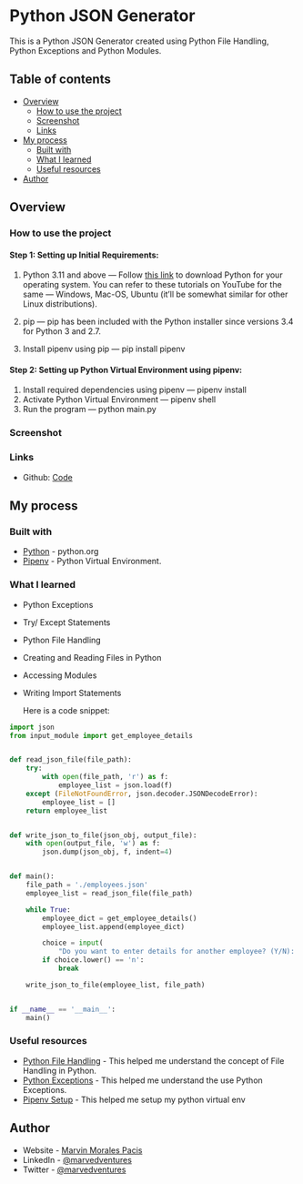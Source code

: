 # Python JSON Generator

This is a Python JSON Generator created using Python File Handling, Python Exceptions and Python Modules.

## Table of contents

- [Overview](#overview)
  - [How to use the project](#how-to-use-the-project)
  - [Screenshot](#screenshot)
  - [Links](#links)
- [My process](#my-process)
  - [Built with](#built-with)
  - [What I learned](#what-i-learned)
  - [Useful resources](#useful-resources)
- [Author](#author)

## Overview

### How to use the project

#### Step 1: Setting up Initial Requirements:

1. Python 3.11 and above — Follow [this link](https://www.python.org/downloads/) to download Python for your operating system. You can refer to these tutorials on YouTube for the same — Windows, Mac-OS, Ubuntu (it’ll be somewhat similar for other Linux distributions).

2. pip — pip has been included with the Python installer since versions 3.4 for Python 3 and 2.7.

3. Install pipenv using pip — pip install pipenv

#### Step 2: Setting up Python Virtual Environment using pipenv:

1. Install required dependencies using pipenv — pipenv install
2. Activate Python Virtual Environment — pipenv shell
3. Run the program — python main.py

### Screenshot

### Links

- Github: [Code](https://github.com/marvedventures/python-json-generator)

## My process

### Built with

- [Python](https://www.python.org/) - python.org
- [Pipenv](https://pipenv.pypa.io/en/latest/) - Python Virtual Environment.

### What I learned

- Python Exceptions
- Try/ Except Statements
- Python File Handling
- Creating and Reading Files in Python
- Accessing Modules
- Writing Import Statements

  Here is a code snippet:

```py
import json
from input_module import get_employee_details


def read_json_file(file_path):
    try:
        with open(file_path, 'r') as f:
            employee_list = json.load(f)
    except (FileNotFoundError, json.decoder.JSONDecodeError):
        employee_list = []
    return employee_list


def write_json_to_file(json_obj, output_file):
    with open(output_file, 'w') as f:
        json.dump(json_obj, f, indent=4)


def main():
    file_path = './employees.json'
    employee_list = read_json_file(file_path)

    while True:
        employee_dict = get_employee_details()
        employee_list.append(employee_dict)

        choice = input(
            "Do you want to enter details for another employee? (Y/N): ")
        if choice.lower() == 'n':
            break

    write_json_to_file(employee_list, file_path)


if __name__ == '__main__':
    main()

```

### Useful resources

- [Python File Handling](https://www.geeksforgeeks.org/file-handling-python/) - This helped me understand the concept of File Handling in Python.
- [Python Exceptions](https://www.tutorialspoint.com/python/python_exceptions.htm) - This helped me understand the use Python Exceptions.
- [Pipenv Setup](https://python.plainenglish.io/setting-up-a-basic-django-project-with-pipenv-7c58fa2ec631) - This helped me setup my python virtual env

## Author

- Website - [Marvin Morales Pacis](https://marvin-morales-pacis.vercel.app/)
- LinkedIn - [@marvedventures](https://www.linkedin.com/in/marvedventures/)
- Twitter - [@marvedventures](https://www.twitter.com/marvedventures)
